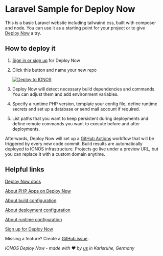 # Laravel Sample for Deploy Now

This is a basic Laravel website including tailwaind css, built with composer and node. You can use it as a starting point for your project or to give [Deploy Now](https://www.ionos.com/hosting/deploy-now) a try.

## How to deploy it

1. [Sign in or sign up](https://ionos.space/sign-up) for Deploy Now
2. Click this button and name your new repo

   [![Deploy to IONOS](https://images.ionos.space/deploy-now-icons/deploy-to-ionos-btn.svg)](https://ionos.space/setup?repo=https://github.com/ionos-deploy-now/laravel-starter)

3. Deploy Now will detect necessary build dependencies and commands. You can adjust them and add environment variables.
4. Specify a runtime PHP version, template your config file, define runtime secrets and set up a database or send mail account if required.
5. List paths that you want to keep persistent during deployments and define remote commands you want to execute before and after deployments.

Afterwards, Deploy Now will set up a [GitHub Actions](https://github.com/features/actions) workflow that will be triggered by every new code commit. Build results are automatically deployed to IONOS infrastructure. Projects go live under a preview URL, but you can replace it with a custom domain anytime.

## Helpful links
[Deploy Now docs](https://docs.ionos.space/)

[About PHP Apps on Deploy Now](https://docs.ionos.space/docs/deploy-php-apps/)

[About build configuration](https://docs.ionos.space/docs/github-actions-customization/)

[About deployment configuration](https://docs.ionos.space/docs/deployment-configuration/)

[About runtime configuration](https://docs.ionos.space/docs/runtime-configuration/)

[Sign up for Deploy Now](https://ionos.space/sign-up)

Missing a feature? Create a [GitHub issue](https://github.com/ionos-deploy-now/ionos-deploy-now/issues).

_IONOS Deploy Now - made with :heart: by [us](https://docs.ionos.space/about-us/) in Karlsruhe, Germany_


<!-- Security scan triggered at 2025-09-02 00:41:39 -->